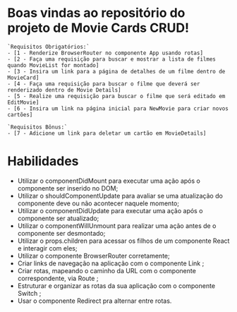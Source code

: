 # Boas vindas ao repositório do projeto de Movie Cards CRUD!

    `Requisitos Obrigatórios:`
    - [1 - Renderize BrowserRouter no componente App usando rotas]
    - [2 - Faça uma requisição para buscar e mostrar a lista de filmes quando MovieList for montado]
    - [3 - Insira um link para a página de detalhes de um filme dentro de MovieCard]
    - [4 - Faça uma requisição para buscar o filme que deverá ser renderizado dentro de Movie Details]
    - [5 - Realize uma requisição para buscar o filme que será editado em EditMovie]
    - [6 - Insira um link na página inicial para NewMovie para criar novos cartões]
        
    `Requisitos Bônus:`
    - [7 - Adicione um link para deletar um cartão em MovieDetails]
    
# Habilidades

- Utilizar o componentDidMount para executar uma ação após o componente ser inserido no DOM;
- Utilizar o shouldComponentUpdate para avaliar se uma atualização do componente deve ou não acontecer naquele momento;
- Utilizar o componentDidUpdate para executar uma ação após o componente ser atualizado;
- Utilizar o componentWillUnmount para realizar uma ação antes de o componente ser desmontado;
- Utilizar o props.children para acessar os filhos de um componente React e interagir com eles;
- Utilizar o componente BrowserRouter corretamente;
- Criar links de navegação na aplicação com o componente Link ;
- Criar rotas, mapeando o caminho da URL com o componente correspondente, via Route ;
- Estruturar e organizar as rotas da sua aplicação com o componente Switch ;
- Usar o componente Redirect pra alternar entre rotas.
